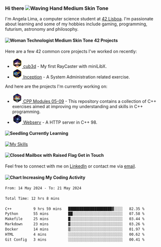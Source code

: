 ### Hi there <img src="https://raw.githubusercontent.com/Tarikul-Islam-Anik/Animated-Fluent-Emojis/master/Emojis/Hand%20gestures/Waving%20Hand%20Medium%20Skin%20Tone.png" alt="Waving Hand Medium Skin Tone" width="35" height="35" />

I'm Angela Lima, a computer science student at [42 Lisboa](https://www.42lisboa.com/). I'm passionate about learning and some of my hobbies include gaming, programming, futurism, astronomy and philosophy.

#### <img src="https://raw.githubusercontent.com/Tarikul-Islam-Anik/Animated-Fluent-Emojis/master/Emojis/People%20with%20professions/Woman%20Technologist%20Medium%20Skin%20Tone.png" alt="Woman Technologist Medium Skin Tone" width="25" height="25" /> 42 Projects

Here are a few 42 common core projects I've worked on recently: 
- <a href="https://github.com/angelamcosta/cub3d" target="_blank"><img width=32 src="https://raw.githubusercontent.com/angelamcosta/angelamcosta/main/42_badges/cub3dm.png"> cub3d</a> - My first RayCaster with miniLibX.
- <a href="https://github.com/angelamcosta/inception" target="_blank"><img width=32 src="https://raw.githubusercontent.com/angelamcosta/angelamcosta/main/42_badges/inceptionm.png"> Inception</a> - A System Administration related exercise.

And here are the projects I'm currently working on:

- <a href="https://github.com/angelamcosta/cpp" target="_blank"><img width=32 src="https://raw.githubusercontent.com/angelamcosta/angelamcosta/main/42_badges/cppn.png"> CPP Modules 05-09</a> - This repository contains a collection of C++ exercises aimed at improving my understanding and skills in C++ programming.
- <a href="https://github.com/angelamcosta/webserv" target="_blank"><img width=32 src="https://raw.githubusercontent.com/angelamcosta/angelamcosta/main/42_badges/webservn.png"> Webserv</a> - A HTTP server in C++ 98.

#### <img src="https://raw.githubusercontent.com/Tarikul-Islam-Anik/Animated-Fluent-Emojis/master/Emojis/Animals/Seedling.png" alt="Seedling" width="25" height="25" /> Currently Learning

[![My Skills](https://skillicons.dev/icons?i=c,golang,docker,cpp,perl,nodejs,bash&theme=dark)](https://skillicons.dev)

#### <img src="https://raw.githubusercontent.com/Tarikul-Islam-Anik/Animated-Fluent-Emojis/master/Emojis/Objects/Closed%20Mailbox%20with%20Raised%20Flag.png" alt="Closed Mailbox with Raised Flag" width="25" height="25" /> Get in Touch

Feel free to connect with me on [LinkedIn](https://www.linkedin.com/in/angelamcostalima/) or contact me via [email](mailto:angelamcostalima@icloud.com).

#### <img src="https://raw.githubusercontent.com/Tarikul-Islam-Anik/Animated-Fluent-Emojis/master/Emojis/Objects/Chart%20Increasing.png" alt="Chart Increasing" width="25" height="25" /> My Coding Activity

<!--START_SECTION:waka-->

```txt
From: 14 May 2024 - To: 21 May 2024

Total Time: 12 hrs 8 mins

C++          9 hrs 59 mins   ████████████████████▓░░░░   82.35 %
Python       55 mins         ██░░░░░░░░░░░░░░░░░░░░░░░   07.58 %
Makefile     25 mins         █░░░░░░░░░░░░░░░░░░░░░░░░   03.44 %
Markdown     23 mins         ▓░░░░░░░░░░░░░░░░░░░░░░░░   03.26 %
Docker       14 mins         ▒░░░░░░░░░░░░░░░░░░░░░░░░   01.97 %
HTML         4 mins          ░░░░░░░░░░░░░░░░░░░░░░░░░   00.62 %
Git Config   3 mins          ░░░░░░░░░░░░░░░░░░░░░░░░░   00.41 %
```

<!--END_SECTION:waka-->
